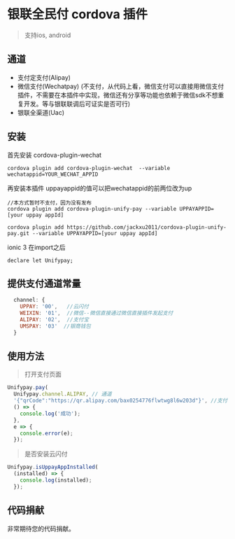 # 银联全民付 cordova 插件

> 支持ios, android

## 通道
- 支付定支付(Alipay)
- 微信支付(Wechatpay) (不支付，从代码上看，微信支付可以直接用微信支付插件，不需要在本插件中实现，微信还有分享等功能也依赖于微信sdk不想重复开发。等与银联联调后可证实是否可行)
- 银联全渠道(Uac)

## 安装

首先安装 cordova-plugin-wechat

```
cordova plugin add cordova-plugin-wechat  --variable wechatappid=YOUR_WECHAT_APPID
```

再安装本插件
uppayappid的值可以把wechatappid的前两位改为up

```
//本方式暂时不支付，因为没有发布
cordova plugin add cordova-plugin-unify-pay --variable UPPAYAPPID=[your uppay appId]

cordova plugin add https://github.com/jackxu2011/cordova-plugin-unify-pay.git --variable UPPAYAPPID=[your uppay appId]
```

ionic 3 在import之后
```
declare let Unifypay;
```
## 提供支付通道常量

```js
  channel: {
    UPPAY: '00',   //云闪付
    WEIXIN: '01',  //微信--微信直接通过微信直接插件发起支付
    ALIPAY: '02',  //支付宝
    UMSPAY: '03'  //银商钱包
  }
```

## 使用方法

>打开支付页面
```js
Unifypay.pay(
  Unifypay.channel.ALIPAY, // 通道
  '{"qrCode":"https://qr.alipay.com/bax0254776flwtwg8l6w203d"}', //支付字符串，从银联下单结果中的appPayRequest
  () => {
    console.log('成功');
  }, 
  e => {
    console.error(e);
  });

```

>是否安装云闪付
```js
Unifypay.isUppayAppInstalled(
  (installed) => {
    console.log(installed);
  });

```

## 代码捐献

非常期待您的代码捐献。